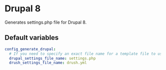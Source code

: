 # Drupal 8
Generates settings.php file for Drupal 8.
<!--TOC-->
<!--ENDTOC-->

<!--ROLEVARS-->
## Default variables
```yaml
config_generate_drupal:
  # If you need to specify an exact file name for a template file to use for a build, you can do it here.
  drupal_settings_file_name: settings.php
  drush_settings_file_name: drush.yml
```

<!--ENDROLEVARS-->
